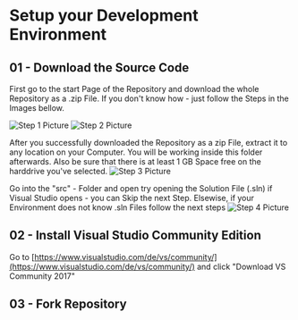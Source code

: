 # Setup your Development Environment

## 01 - Download the Source Code

First go to the start Page of the Repository and download the whole Repository as a .zip File.
If you don't know how - just follow the Steps in the Images bellow.

![Step 1 Picture](https://jrbxbq.by3302.livefilestore.com/y4m16h7USD4k2SjKHov2tpDyHfyPcJwC65qgGAx07bahtE0W1JRAyhyqSgXk1ytRQSFiYfm6med3k9KlGc7hXbH9JUGZ9ZO_HiBsvV5szPCFxs0u1DLlWN-Hn1ovQthDZy5lmqn28EdMC-3p-v_07QqBKodkzI6meKAFb4Dg6Frxx6v7pCnMNcYsNTMAYiXaBAbYR_uAu1MW3jm2tVfM4IDaA?width=660&height=225&cropmode=none "Go to Github Repository")
![Step 2 Picture](https://izvkyg.by3302.livefilestore.com/y4mYilIATOoc5FYLtXySkWOpPnlSHOCQAZ73fFLPuAaa1AYqM1-lL4oW_SLQPV-geHE6m7TojKJRYbljn8VUPKzPFuL56b3ra8I-aeM9Uru9-W2Ow4o6lNUg2HJcwWQfh_66V4UfG_UFJ3H0eQMoklExpyMKkVBnOG22_lYh7MRMOEcfiBOdKR7_Y57Y9g3W_zo_paTz1Q0IheHMlK02Z4plg?width=406&height=247&cropmode=none "Click Download as zip")

After you successfully downloaded the Repository as a zip File, extract it to any location on your Computer.
You will be working inside this folder afterwards. Also be sure that there is at least 1 GB Space free on the harddrive you've selected.
![Step 3 Picture](https://wsqzqa.by3302.livefilestore.com/y4mvgZaoQ9nTLhd1igeN6fxqlBuRYMc7EQ744gTMZNji30ih-0yLK0oIJUd2__1oUE1OJHI4MDx-5-aq1MjTVv2bIxlgZIGYeC5mTKdai1GjPx9J4VqrfWVv-7AfmuV6C0uEZ4sfH40Xm-qnVF5VsrFxnEZ89g0PnqhB0PaA4b3Si_AVY5On73LNAn8tSsg4RXON789-cSncVqfT3pmAgY_Cw?width=585&height=238&cropmode=none "Extract")

Go into the "src" - Folder and open try opening the Solution File (.sln) if Visual Studio opens - you can Skip the next Step.
Elsewise, if your Environment does not know .sln Files follow the next steps
![Step 4 Picture](https://xjnasg.by3302.livefilestore.com/y4mnCyIsn332O_n7UMEORhpEMcw5tFq8CR8RKPr-syp3lRKQx--79UMjWNU1VayLwx1otoQbYPMidRXT706XAhvc4P1qRRXewAQAAG3Je0C_J48wehJey7eLJQ7CHBZ0Yy2TBN1Tq_wVqTyyajiz4xDprpAaNwj7sZ0oz7SYy3mS5mTQfd6T-9O44bXH0bRFtX_fYo2Etc0nXt0H-hNDLW8KA?width=532&height=219&cropmode=none "Open Solution")

## 02 - Install Visual Studio Community Edition

Go to [https://www.visualstudio.com/de/vs/community/](https://www.visualstudio.com/de/vs/community/) and click "Download VS Community 2017"

## 03 - Fork Repository

